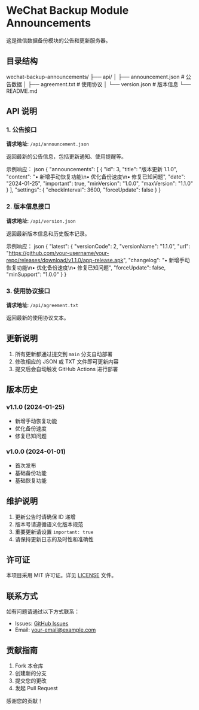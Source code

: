 # WeChat Backup Module Announcements

这是微信数据备份模块的公告和更新服务器。

## 目录结构
wechat-backup-announcements/
├── api/
│ ├── announcement.json # 公告数据
│ ├── agreement.txt # 使用协议
│ └── version.json # 版本信息
└── README.md

## API 说明

### 1. 公告接口

**请求地址**: `/api/announcement.json`

返回最新的公告信息，包括更新通知、使用提醒等。

示例响应：
json
{
"announcements": [
{
"id": 3,
"title": "版本更新 1.1.0",
"content": "• 新增手动恢复功能\n• 优化备份速度\n• 修复已知问题",
"date": "2024-01-25",
"important": true,
"minVersion": "1.0.0",
"maxVersion": "1.1.0"
}
],
"settings": {
"checkInterval": 3600,
"forceUpdate": false
}
}

### 2. 版本信息接口

**请求地址**: `/api/version.json`

返回最新版本信息和历史版本记录。

示例响应：
json
{
"latest": {
"versionCode": 2,
"versionName": "1.1.0",
"url": "https://github.com/your-username/your-repo/releases/download/v1.1.0/app-release.apk",
"changelog": "• 新增手动恢复功能\n• 优化备份速度\n• 修复已知问题",
"forceUpdate": false,
"minSupport": "1.0.0"
}
}


### 3. 使用协议接口

**请求地址**: `/api/agreement.txt`

返回最新的使用协议文本。

## 更新说明

1. 所有更新都通过提交到 `main` 分支自动部署
2. 修改相应的 JSON 或 TXT 文件即可更新内容
3. 提交后会自动触发 GitHub Actions 进行部署

## 版本历史

### v1.1.0 (2024-01-25)
- 新增手动恢复功能
- 优化备份速度
- 修复已知问题

### v1.0.0 (2024-01-01)
- 首次发布
- 基础备份功能
- 基础恢复功能

## 维护说明

1. 更新公告时请确保 ID 递增
2. 版本号请遵循语义化版本规范
3. 重要更新请设置 `important: true`
4. 请保持更新日志的及时性和准确性

## 许可证

本项目采用 MIT 许可证。详见 [LICENSE](LICENSE) 文件。

## 联系方式

如有问题请通过以下方式联系：

- Issues: [GitHub Issues](https://github.com/your-username/wechat-backup-announcements/issues)
- Email: your-email@example.com

## 贡献指南

1. Fork 本仓库
2. 创建新的分支
3. 提交您的更改
4. 发起 Pull Request

感谢您的贡献！
